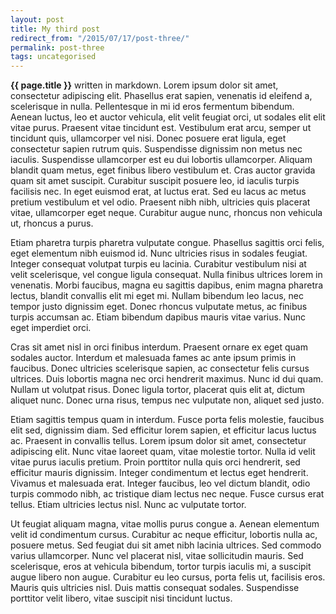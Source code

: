 ```yaml
---
layout: post
title: My third post
redirect_from: "/2015/07/17/post-three/"
permalink: post-three
tags: uncategorised
---
```


**{{ page.title }}** written in markdown. Lorem ipsum dolor sit amet, consectetur adipiscing elit. Phasellus erat sapien, venenatis id eleifend a, scelerisque in nulla. Pellentesque in mi id eros fermentum bibendum. Aenean luctus, leo et auctor vehicula, elit velit feugiat orci, ut sodales elit elit vitae purus. Praesent vitae tincidunt est. Vestibulum erat arcu, semper ut tincidunt quis, ullamcorper vel nisi. Donec posuere erat ligula, eget consectetur sapien rutrum quis. Suspendisse dignissim non metus nec iaculis. Suspendisse ullamcorper est eu dui lobortis ullamcorper. Aliquam blandit quam metus, eget finibus libero vestibulum et. Cras auctor gravida quam sit amet suscipit. Curabitur suscipit posuere leo, id iaculis turpis facilisis nec. In eget euismod erat, at luctus erat. Sed eu lacus ac metus pretium vestibulum et vel odio. Praesent nibh nibh, ultricies quis placerat vitae, ullamcorper eget neque. Curabitur augue nunc, rhoncus non vehicula ut, rhoncus a purus.

Etiam pharetra turpis pharetra vulputate congue. Phasellus sagittis orci felis, eget elementum nibh euismod id. Nunc ultricies risus in sodales feugiat. Integer consequat volutpat turpis eu lacinia. Curabitur vestibulum nisi at velit scelerisque, vel congue ligula consequat. Nulla finibus ultrices lorem in venenatis. Morbi faucibus, magna eu sagittis dapibus, enim magna pharetra lectus, blandit convallis elit mi eget mi. Nullam bibendum leo lacus, nec tempor justo dignissim eget. Donec rhoncus vulputate metus, ac finibus turpis accumsan ac. Etiam bibendum dapibus mauris vitae varius. Nunc eget imperdiet orci.

Cras sit amet nisl in orci finibus interdum. Praesent ornare ex eget quam sodales auctor. Interdum et malesuada fames ac ante ipsum primis in faucibus. Donec ultricies scelerisque sapien, ac consectetur felis cursus ultrices. Duis lobortis magna nec orci hendrerit maximus. Nunc id dui quam. Nullam ut volutpat risus. Donec ligula tortor, placerat quis elit at, dictum aliquet nunc. Donec urna risus, tempus nec vulputate non, aliquet sed justo.

Etiam sagittis tempus quam in interdum. Fusce porta felis molestie, faucibus elit sed, dignissim diam. Sed efficitur lorem sapien, et efficitur lacus luctus ac. Praesent in convallis tellus. Lorem ipsum dolor sit amet, consectetur adipiscing elit. Nunc vitae laoreet quam, vitae molestie tortor. Nulla id velit vitae purus iaculis pretium. Proin porttitor nulla quis orci hendrerit, sed efficitur mauris dignissim. Integer condimentum et lectus eget hendrerit. Vivamus et malesuada erat. Integer faucibus, leo vel dictum blandit, odio turpis commodo nibh, ac tristique diam lectus nec neque. Fusce cursus erat tellus. Etiam ultricies lectus nisl. Nunc ac vulputate tortor.

Ut feugiat aliquam magna, vitae mollis purus congue a. Aenean elementum velit id condimentum cursus. Curabitur ac neque efficitur, lobortis nulla ac, posuere metus. Sed feugiat dui sit amet nibh lacinia ultrices. Sed commodo varius ullamcorper. Nunc vel placerat nisl, vitae sollicitudin mauris. Sed scelerisque, eros at vehicula bibendum, tortor turpis iaculis mi, a suscipit augue libero non augue. Curabitur eu leo cursus, porta felis ut, facilisis eros. Mauris quis ultricies nisl. Duis mattis consequat sodales. Suspendisse porttitor velit libero, vitae suscipit nisi tincidunt luctus.